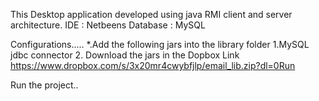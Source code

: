 This Desktop application developed using java RMI client and server architecture.
IDE : Netbeens
Database :  MySQL

Configurations.....
*.Add the following jars into the library folder
    1.MySQL jdbc connector
    2. Download the jars in the Dopbox Link https://www.dropbox.com/s/3x20mr4cwybfjlp/email_lib.zip?dl=0Run 
    
Run the project..
    
